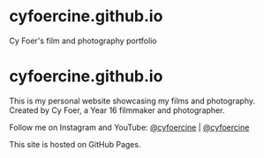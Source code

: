 # cyfoercine.github.io
Cy Foer's film and photography portfolio
# cyfoercine.github.io

This is my personal website showcasing my films and photography.  
Created by Cy Foer, a Year 16 filmmaker and photographer.  

Follow me on Instagram and YouTube: [@cyfoercine](https://instagram.com/cyfoercine) | [@cyfoercine](https://youtube.com/cyfoercine)

This site is hosted on GitHub Pages.
